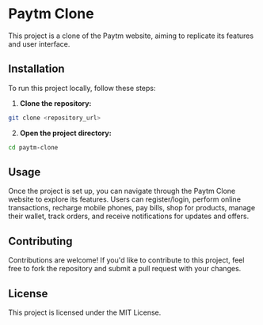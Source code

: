 # Paytm Clone

This project is a clone of the Paytm website, aiming to replicate its features and user interface.

## Installation

To run this project locally, follow these steps:

1. **Clone the repository:**

```bash
git clone <repository_url>
```

2. **Open the project directory:**

```bash
cd paytm-clone
```

## Usage
Once the project is set up, you can navigate through the Paytm Clone website to explore its features. Users can register/login, perform online transactions, recharge mobile phones, pay bills, shop for products, manage their wallet, track orders, and receive notifications for updates and offers.

## Contributing
Contributions are welcome! If you'd like to contribute to this project, feel free to fork the repository and submit a pull request with your changes.

## License
This project is licensed under the MIT License.
